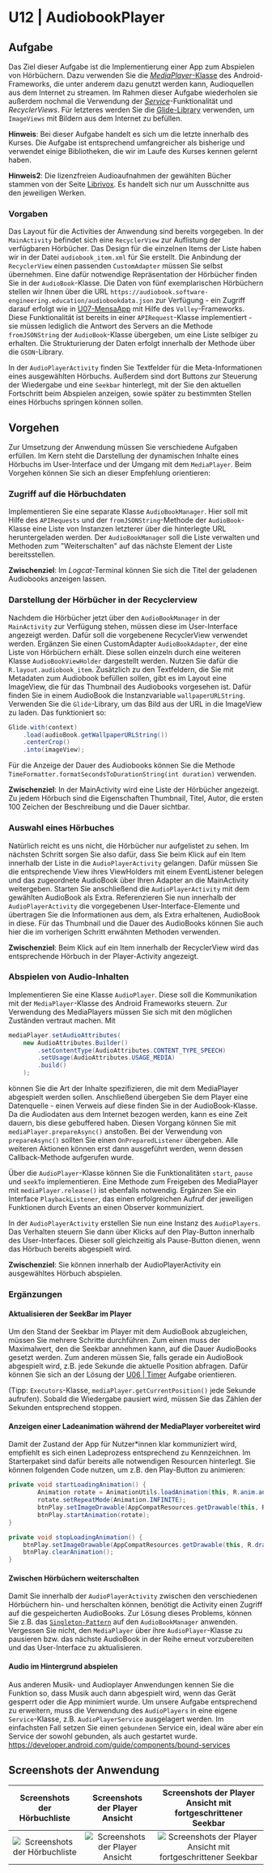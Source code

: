 # U12 | AudiobookPlayer

## Aufgabe

Das Ziel dieser Aufgabe ist die Implementierung einer App zum Abspielen von Hörbüchern. Dazu verwenden Sie die [*MediaPlayer*-Klasse](https://developer.android.com/reference/android/media/MediaPlayer) des Android-Frameworks, die unter anderem dazu genutzt werden kann, Audioquellen aus dem Internet zu streamen. Im Rahmen dieser Aufgabe wiederholen sie außerdem nochmal die Verwendung der [*Service*](https://developer.android.com/guide/components/services)-Funktionalität und *RecyclerViews*. Für letzteres werden Sie die [Glide-Library](https://github.com/bumptech/glide) verwenden, um `ImageViews` mit Bildern aus dem Internet zu befüllen.

**Hinweis**: Bei dieser Aufgabe handelt es sich um die letzte innerhalb des Kurses. Die Aufgabe ist entsprechend umfangreicher als bisherige und verwendet einige Bibliotheken, die wir im Laufe des Kurses kennen gelernt haben.

**Hinweis2**: Die lizenzfreien Audioaufnahmen der gewählten Bücher stammen von der Seite [Librivox](https://librivox.org/). Es handelt sich nur um Ausschnitte aus den jeweiligen Werken.

### Vorgaben

Das Layout für die Activities der Anwendung sind bereits vorgegeben. In der `MainActivity` befindet sich eine `RecyclerView` zur Auflistung der verfügbaren Hörbücher. Das Design für die einzelnen Items der Liste haben wir in der Datei `audiobook_item.xml` für Sie erstellt. Die Anbindung der `RecyclerView` einen passenden `CustomAdapter` müssen Sie selbst übernehmen. Eine dafür notwendige Repräsentation der Hörbücher finden Sie in der `AudioBook`-Klasse. Die Daten von fünf exemplarischen Hörbüchern stellen wir Ihnen über die URL `https://audiobook.software-engineering.education/audiobookdata.json` zur Verfügung - ein Zugriff darauf erfolgt wie in [U07-MensaApp](https://android-regensburg.github.io/AssignmentViewer/index.html#Android-Regensburg/U07-MensaApp) mit Hilfe des `Volley`-Frameworks. Diese Funktionalität ist bereits in einer `APIRequest`-Klasse implementiert - sie müssen lediglich die Antwort des Servers an die Methode `fromJSONString` der `AudioBook`-Klasse übergeben, um eine Liste selbiger zu erhalten. Die Strukturierung der Daten erfolgt innerhalb der Methode über die `GSON`-Library.

In der `AudioPlayerActivity` finden Sie Textfelder für die Meta-Informationen eines ausgewählten Hörbuchs. Außerdem sind dort Buttons zur Steuerung der Wiedergabe und eine `Seekbar` hinterlegt, mit der Sie den aktuellen Fortschritt beim Abspielen anzeigen, sowie später zu bestimmten Stellen eines Hörbuchs springen können sollen.

## Vorgehen

Zur Umsetzung der Anwendung müssen Sie verschiedene Aufgaben erfüllen. Im Kern steht die Darstellung der dynamischen Inhalte eines Hörbuchs im User-Interface und der Umgang mit dem `MediaPlayer`. Beim Vorgehen können Sie sich an dieser Empfehlung orientieren:

### Zugriff auf die Hörbuchdaten

Implementieren Sie eine separate Klasse `AudioBookManager`. Hier soll mit Hilfe des `APIRequests` und der `fromJSONString`-Methode der `AudioBook`-Klasse eine Liste von Instanzen letzterer über die hinterlegte URL heruntergeladen werden. Der `AudioBookManager` soll die Liste verwalten und Methoden zum "Weiterschalten" auf das nächste Element der Liste bereitsstellen.

**Zwischenziel**: Im _Logcat_-Terminal können Sie sich die Titel der geladenen Audiobooks anzeigen lassen.

### Darstellung der Hörbücher in der Recyclerview

Nachdem die Hörbücher jetzt über den `AudioBookManager` in der `MainActivity` zur Verfügung stehen, müssen diese im User-Interface angezeigt werden. Dafür soll die vorgebenene RecyclerView verwendet werden. Ergänzen Sie einen CustomAdapter `AudioBookAdapter`, der eine Liste von Hörbüchern erhält. Diese sollen einzeln durch eine weiteren Klasse `AudioBookViewHolder` dargestellt werden. Nutzen Sie dafür die `R.layout.audiobook_item`. Zusätzlich zu den Textfeldern, die Sie mit Metadaten zum Audiobook befüllen sollen, gibt es im Layout eine ImageView, die für das Thumbnail des Audiobooks vorgesehen ist. Dafür finden Sie in einem AudioBook die Instanzvariable `wallpaperURLString`. Verwenden Sie die `Glide`-Library, um das Bild aus der URL in die ImageView zu laden. Das funktioniert so:

```java
Glide.with(context)
    .load(audioBook.getWallpaperURLString())
    .centerCrop()
    .into(imageView);
```

Für die Anzeige der Dauer des Audiobooks können Sie die Methode `TimeFormatter.formatSecondsToDurationString(int duration)` verwenden.

**Zwischenziel**: In der MainActivity wird eine Liste der Hörbücher angezeigt. Zu jedem Hörbuch sind die Eigenschaften Thumbnail, Titel, Autor, die ersten 100 Zeichen der Beschreibung und die Dauer sichtbar.

### Auswahl eines Hörbuches

Natürlich reicht es uns nicht, die Hörbücher nur aufgelistet zu sehen. Im nächsten Schritt sorgen Sie also dafür, dass Sie beim Klick auf ein Item innerhalb der Liste in die `AudioPlayerActivity` gelangen. Dafür müssen Sie die entsprechende View ihres ViewHolders mit einem EventListener belegen und das zugeordnete AudioBook über Ihren Adapter an die MainActivity weitergeben. Starten Sie anschließend die `AudioPlayerActivity` mit dem gewählten AudioBook als Extra. Referenzieren Sie nun innerhalb der `AudioPlayerActivity` die vorgegebenen User-Interface-Elemente und übertragen Sie die Informationen aus dem, als Extra erhaltenen, AudioBook in diese. Für das Thumbnail und die Dauer des AudioBooks können Sie auch hier die im vorherigen Schritt erwähnten Methoden verwenden.

**Zwischenziel**: Beim Klick auf ein Item innerhalb der RecyclerView wird das entsprechende Hörbuch in der Player-Activity angezeigt.

### Abspielen von Audio-Inhalten

Implementieren Sie eine Klasse `AudioPlayer`. Diese soll die Kommunikation mit der `MediaPlayer`-Klasse des Android Frameworks steuern. Zur Verwendung des MediaPlayers müssen Sie sich mit den möglichen Zuständen vertraut machen. Mit

```java
mediaPlayer.setAudioAttributes(
    new AudioAttributes.Builder()
        .setContentType(AudioAttributes.CONTENT_TYPE_SPEECH)
        .setUsage(AudioAttributes.USAGE_MEDIA)
        .build()
    );
```

können Sie die Art der Inhalte spezifizieren, die mit dem MediaPlayer abgespielt werden sollen. Anschließend übergeben Sie dem Player eine Datenquelle - einen Verweis auf diese finden Sie in der AudioBook-Klasse. Da die Audiodaten aus dem Internet bezogen werden, kann es eine Zeit dauern, bis diese gebuffered haben. Diesen Vorgang können Sie mit `mediaPlayer.prepareAsync()` anstoßen. Bei der Verwendung von `prepareAsync()` sollten Sie einen `OnPreparedListener` übergeben. Alle weiteren Aktionen können erst dann ausgeführt werden, wenn dessen Callback-Methode aufgerufen wurde.

Über die `AudioPlayer`-Klasse können Sie die Funktionalitäten `start`, `pause` und `seekTo` implementieren. Eine Methode zum Freigeben des MediaPlayer mit `mediaPlayer.release()` ist ebenfalls notwendig. Ergänzen Sie ein Interface `PlaybackListener`, das einen erfolgreichen Aufruf der jeweiligen Funktionen durch Events an einen Observer kommuniziert.

In der `AudioPlayerActivity` erstellen Sie nun eine Instanz des `AudioPlayers`. Das Verhalten steuern Sie dann über Klicks auf den Play-Button innerhalb des User-Interfaces. Dieser soll gleichzeitig als Pause-Button dienen, wenn das Hörbuch bereits abgespielt wird.

**Zwischenziel**: Sie können innerhalb der AudioPlayerActivity ein ausgewähltes Hörbuch abspielen.

### Ergänzungen

#### Aktualisieren der SeekBar im Player

Um den Stand der Seekbar im Player mit dem AudioBook abzugleichen, müssen Sie mehrere Schritte durchführen. Zum einen muss der Maximalwert, den die Seekbar annehmen kann, auf die Dauer AudioBooks gesetzt werden. Zum anderen müssen Sie, falls gerade ein AudioBook abgespielt wird, z.B. jede Sekunde die aktuelle Position abfragen. Dafür können Sie sich an der Lösung der [U06 | Timer](https://android-regensburg.github.io/AssignmentViewer/index.html#Android-Regensburg/U06-Timer) Aufgabe orientieren. 

(Tipp: `Executors`-Klasse, `mediaPlayer.getCurrentPosition()` jede Sekunde aufrufen). Sobald die Wiedergabe pausiert wird, müssen Sie das Zählen der Sekunden entsprechend stoppen.

#### Anzeigen einer Ladeanimation während der MediaPlayer vorbereitet wird

Damit der Zustand der App für Nutzer\*innen klar kommuniziert wird, empfiehlt es sich einen Ladeprozess entsprechend zu Kennzeichnen. Im Starterpaket sind dafür bereits alle notwendigen Resourcen hinterlegt.
Sie können folgenden Code nutzen, um z.B. den Play-Button zu animieren:

```java
private void startLoadingAnimation() {
        Animation rotate = AnimationUtils.loadAnimation(this, R.anim.anim_rotate);
        rotate.setRepeatMode(Animation.INFINITE);
        btnPlay.setImageDrawable(AppCompatResources.getDrawable(this, R.drawable.ic_loading));
        btnPlay.startAnimation(rotate);
}

private void stopLoadingAnimation() {
    btnPlay.setImageDrawable(AppCompatResources.getDrawable(this, R.drawable.ic_play));
    btnPlay.clearAnimation();
}
```

#### Zwischen Hörbüchern weiterschalten

Damit Sie innerhalb der `AudioPlayerActivity` zwischen den verschiedenen Hörbüchern hin- und herschalten können, benötigt die Activity einen Zugriff auf die gespeicherten AudioBooks. Zur Lösung dieses Problems, können Sie z.B. das [`Singleton-Pattern`](https://en.wikipedia.org/wiki/Singleton_pattern) auf den `AudioBookManager` anwenden. Vergessen Sie nicht, den `MediaPlayer` über ihre `AudioPlayer`-Klasse zu pausieren bzw. das nächste AudioBook in der Reihe erneut vorzubereiten und das User-Interface zu aktualisieren.

#### Audio im Hintergrund abspielen

Aus anderen Musik- und Audioplayer Anwendungen kennen Sie die Funktion so, dass Musik auch dann abgespielt wird, wenn das Gerät gesperrt oder die App minimiert wurde. Um unsere Aufgabe entsprechend zu erweitern, muss die Verwendung des `AudioPlayers` in eine eigene `Service`-Klasse, z.B. `AudioPlayerService` ausgelagert werden. Im einfachsten Fall setzen Sie einen `gebundenen` Service ein, ideal wäre aber ein Service der sowohl gebunden, als auch gestartet wurde. https://developer.android.com/guide/components/bound-services

## Screenshots der Anwendung

|                     Screenshots der Hörbuchliste                      |                     Screenshots der Player Ansicht                      |                     Screenshots der Player Ansicht mit fortgeschrittener Seekbar                      |
| :-------------------------------------------------------------------: | :---------------------------------------------------------------------: | :---------------------------------------------------------------------------------------------------: |
| ![Screenshots der Hörbuchliste](./docs/screenshot-audioplayer-01.png) | ![Screenshots der Player Ansicht](./docs/screenshot-audioplayer-02.png) | ![Screenshots der Player Ansicht mit fortgeschrittener Seekbar](./docs/screenshot-audioplayer-03.png) |
